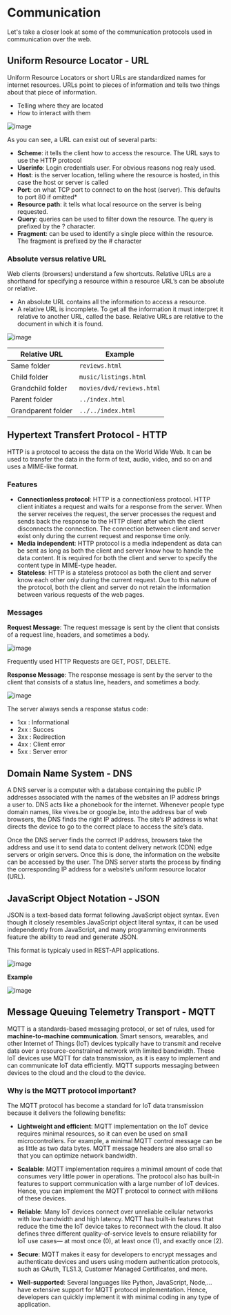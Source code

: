 # Communication 

Let's take a closer look at some of the communication protocols used in communication over the web.

## Uniform Resource Locator - URL

Uniform Resource Locators or short URLs are standardized names for internet resources. URLs point to pieces of information and tells two things about that piece of information.

* Telling where they are located
* How to interact with them

![image](./images/image1.png)

As you can see, a URL can exist out of several parts:

* **Scheme**: it tells the client how to access the resource. The URL says to use the HTTP protocol
* **Userinfo**: Login credentials user. For obvious reasons nog realy used.
* **Host**: is the server location, telling where the resource is hosted, in this case the host or server is called
* **Port**: on what TCP port to connect to on the host (server). This defaults to port 80 if omitted*
* **Resource path**: it tells what local resource on the server is being requested. 
* **Query**: queries can be used to filter down the resource. The query is prefixed by the ? character.
* **Fragment**: can be used to identify a single piece within the resource. The fragment is prefixed by the # character

### Absolute versus relative URL

Web clients (browsers) understand a few shortcuts.
Relative URLs are a shorthand for specifying a resource within a resource URL’s can be absolute or relative.
* An absolute URL contains all the information to access a resource.
* A relative URL is incomplete. To get all the information it must interpret it relative to another URL, called the base.
Relative URLs are relative to the document in which it is found.

![image](./images/image2.png)

|Relative URL | Example  |
|- | - |
| Same folder | `reviews.html` |
| Child folder | `music/listings.html` |
| Grandchild folder | `movies/dvd/reviews.html` |
| Parent folder | `../index.html` |
| Grandparent folder | `../../index.html` |

## Hypertext Transfert Protocol - HTTP

HTTP is a protocol to access the data on the World Wide Web. It can be used to transfer the data in the form of text, audio, video, and so on and uses a MIME-like format.

### Features

* **Connectionless protocol**: HTTP is a connectionless protocol. HTTP client initiates a request and waits for a response from the server. When the server receives the request, the server processes the request and sends back the response to the HTTP client after which the client disconnects the connection. The connection between client and server exist only during the current request and response time only.
* **Media independent**: HTTP protocol is a media independent as data can be sent as long as both the client and server know how to handle the data content. It is required for both the client and server to specify the content type in MIME-type header.
* **Stateless**: HTTP is a stateless protocol as both the client and server know each other only during the current request. Due to this nature of the protocol, both the client and server do not retain the information between various requests of the web pages.

### Messages

**Request Message**: The request message is sent by the client that consists of a request line, headers, and sometimes a body.

![image](./images/image3.png) 

Frequently used HTTP Requests are GET, POST, DELETE.

**Response Message**: The response message is sent by the server to the client that consists of a status line, headers, and sometimes a body.

![image](./images/image4.png)

The server always sends a response status code:

* 1xx : Informational
* 2xx : Succes
* 3xx : Redirection
* 4xx : Client error
* 5xx : Server error

## Domain Name System - DNS

A DNS server is a computer with a database containing the public IP addresses associated with the names of the websites an IP address brings a user to. DNS acts like a phonebook for the internet. Whenever people type domain names, like vives.be or google.be, into the address bar of web browsers, the DNS finds the right IP address. The site’s IP address is what directs the device to go to the correct place to access the site’s data.

Once the DNS server finds the correct IP address, browsers take the address and use it to send data to content delivery network (CDN) edge servers or origin servers. Once this is done, the information on the website can be accessed by the user. The DNS server starts the process by finding the corresponding IP address for a website’s uniform resource locator (URL).

## JavaScript Object Notation - JSON

JSON is a text-based data format following JavaScript object syntax. Even though it closely resembles JavaScript object literal syntax, it can be used independently from JavaScript, and many programming environments feature the ability to read and generate JSON.

This format is typicaly used in REST-API applications.

![image](./images/image5.png)

**Example**

![image](./images/image6.png)

## Message Queuing Telemetry Transport - MQTT

MQTT is a standards-based messaging protocol, or set of rules, used for **machine-to-machine communication**. Smart sensors, wearables, and other Internet of Things (IoT) devices typically have to transmit and receive data over a resource-constrained network with limited bandwidth. These IoT devices use MQTT for data transmission, as it is easy to implement and can communicate IoT data efficiently. MQTT supports messaging between devices to the cloud and the cloud to the device.

### Why is the MQTT protocol important?

The MQTT protocol has become a standard for IoT data transmission because it delivers the following benefits:

* **Lightweight and efficient**: MQTT implementation on the IoT device requires minimal resources, so it can even be used on small microcontrollers. For example, a minimal MQTT control message can be as little as two data bytes. MQTT message headers are also small so that you can optimize network bandwidth.

* **Scalable**: MQTT implementation requires a minimal amount of code that consumes very little power in operations. The protocol also has built-in features to support communication with a large number of IoT devices. Hence, you can implement the MQTT protocol to connect with millions of these devices.

* **Reliable**: Many IoT devices connect over unreliable cellular networks with low bandwidth and high latency. MQTT has built-in features that reduce the time the IoT device takes to reconnect with the cloud. It also defines three different quality-of-service levels to ensure reliability for IoT use cases— at most once (0), at least once (1), and exactly once (2).

* **Secure**: MQTT makes it easy for developers to encrypt messages and authenticate devices and users using modern authentication protocols, such as OAuth, TLS1.3, Customer Managed Certificates, and more.

* **Well-supported**: Several languages like Python, JavaScript, Node,... have extensive support for MQTT protocol implementation. Hence, developers can quickly implement it with minimal coding in any type of application.